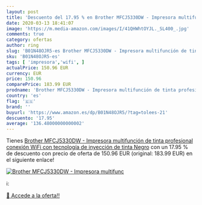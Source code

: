 ```yaml
---
layout: post
title: 'Descuento del 17.95 % en Brother MFCJ5330DW - Impresora multifunc'
date: 2020-03-13 18:41:07
image: 'https://m.media-amazon.com/images/I/41QHWhtOYJL._SL400_.jpg'
comments: true
category: ofertas
author: ring
slug: 'B01N48OJR5-es Brother MFCJ5330DW - Impresora multifunción de tinta...'
sku: 'B01N48OJR5-es'
tags: [ 'impresora','wifi', ]
actualPrice: 150.96 EUR
currency: EUR
price: 150.96
comparePrice: 183.99 EUR
prodname: 'Brother MFCJ5330DW - Impresora multifunción de tinta profesional  conexión WiFi  con tecnología de inyección de tinta  Negro'
country: 'es'
flag: '🇪🇸'
brand: ''
buyurl: 'https://www.amazon.es/dp/B01N48OJR5/?tag=tolees-21'
descuento: '17.95'
average: '136.48000000000002'
---
```


Tienes [Brother MFCJ5330DW - Impresora multifunción de tinta profesional  conexión WiFi  con tecnología de inyección de tinta  Negro](https://www.amazon.es/dp/B01N48OJR5/?tag=tolees-21) con un 17.95 % de descuento con precio de oferta de 150.96 EUR (original: 183.99 EUR) en el siguiente enlace!

[![Brother MFCJ5330DW - Impresora multifunc](https://m.media-amazon.com/images/I/41QHWhtOYJL._SL400_.jpg)](https://www.amazon.es/dp/B01N48OJR5/?tag=tolees-21)

ℹ️:


[🛒 Accede a la oferta!!](https://www.amazon.es/dp/B01N48OJR5/?tag=tolees-21)

